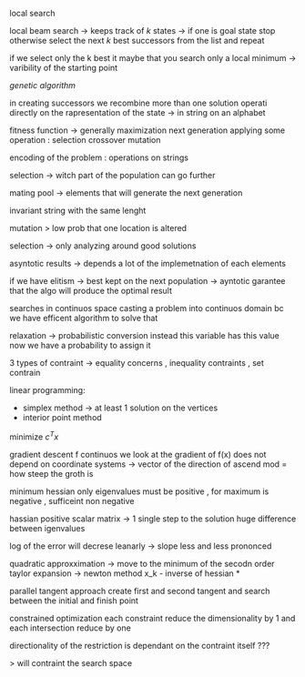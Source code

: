 local search 

local beam search -> keeps track of $k$ states -> if one is goal state stop otherwise select the next $k$ best successors from  the list and repeat 

if we select only the k best it maybe that you search only a local minimum -> varibility of the starting point 

*genetic algorithm* 

in creating successors we recombine more than one solution 
operati directly on the rapresentation of the state -> in string on an alphabet 

fitness function -> generally maximization 
next generation applying some operation : selection crossover mutation

encoding of the problem : operations on strings 

selection -> witch part of the population can go further 

mating pool -> elements that will generate the next generation

invariant string with the same lenght

mutation > low prob that one location is altered 

selection -> only analyzing around good solutions 

asyntotic results -> depends a lot of the implemetnation of each elements

if we have elitism -> best kept on the next population -> ayntotic garantee that the algo will produce the optimal result 

searches in continuos space casting a problem into continuos domain bc we have efficent algorithm to solve that 

relaxation -> probabilistic conversion instead this variable has this value now we have a probability to assign it 

3 types of contraint -> equality concerns , inequality contraints , set contrain

linear programming:
+ simplex method -> at least 1 solution on the vertices 
+ interior point method 

minimize $c^Tx$ 

gradient descent 
f continuos we look at the gradient of f(x) does not depend on coordinate systems  -> vector of the direction of ascend mod = how steep the groth is 

minimum hessian only eigenvalues must be positive , for maximum is negative , sufficeint non negative 

hassian positive scalar matrix -> 1 single step to the solution 
huge difference between igenvalues 

log of the error will decrese leanarly -> slope less and less prononced 

quadratic approxximation -> move to the minimum of the secodn order taylor expansion -> newton method 
x_k - inverse of hessian * 

parallel tangent approach create first and second tangent and search between the initial and finish point 

constrained optimization 
each constraint reduce the dimensionality by 1 and each intersection reduce by one 

directionality of the restriction is dependant on the contraint itself ??? 

\> will contraint the search space 

